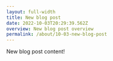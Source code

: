 ```yaml
---
layout: full-width
title: New blog post
date: 2022-10-03T20:29:39.562Z
overview: New blog post overview
permalink: /about/10-03-new-blog-post
---
```

N﻿ew blog post content!